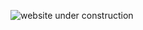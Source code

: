 
![website under construction](https://user-images.githubusercontent.com/28617804/194721126-d9735e75-6acc-4f14-b691-aa9d38d58d31.png)
